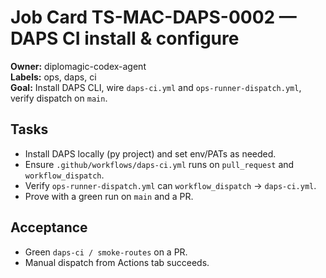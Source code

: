 # Job Card TS-MAC-DAPS-0002 — DAPS CI install & configure

**Owner:** diplomagic-codex-agent  
**Labels:** ops, daps, ci  
**Goal:** Install DAPS CLI, wire `daps-ci.yml` and `ops-runner-dispatch.yml`, verify dispatch on `main`.

## Tasks
- Install DAPS locally (py project) and set env/PATs as needed.
- Ensure `.github/workflows/daps-ci.yml` runs on `pull_request` and `workflow_dispatch`.
- Verify `ops-runner-dispatch.yml` can `workflow_dispatch` → `daps-ci.yml`.
- Prove with a green run on `main` and a PR.

## Acceptance
- Green `daps-ci / smoke-routes` on a PR.
- Manual dispatch from Actions tab succeeds.
